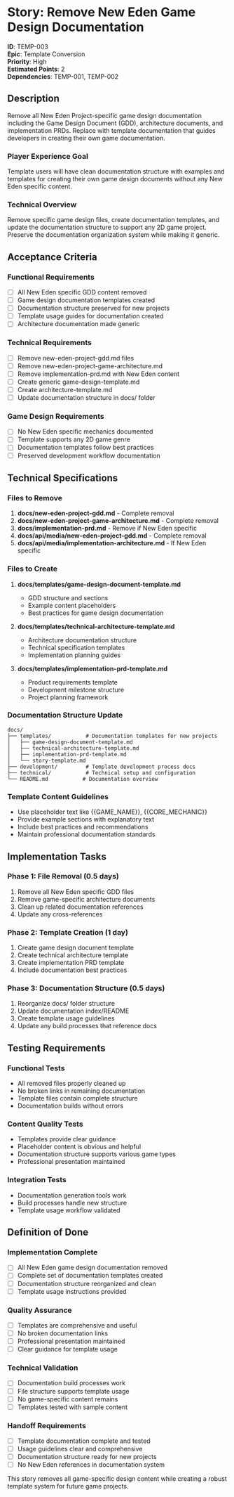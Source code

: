 # Story: Remove New Eden Game Design Documentation
**ID**: TEMP-003  
**Epic**: Template Conversion  
**Priority**: High  
**Estimated Points**: 2  
**Dependencies**: TEMP-001, TEMP-002

## Description

Remove all New Eden Project-specific game design documentation including the Game Design Document (GDD), architecture documents, and implementation PRDs. Replace with template documentation that guides developers in creating their own game documentation.

### Player Experience Goal
Template users will have clean documentation structure with examples and templates for creating their own game design documents without any New Eden specific content.

### Technical Overview
Remove specific game design files, create documentation templates, and update the documentation structure to support any 2D game project. Preserve the documentation organization system while making it generic.

## Acceptance Criteria

### Functional Requirements
- [ ] All New Eden specific GDD content removed
- [ ] Game design documentation templates created
- [ ] Documentation structure preserved for new projects
- [ ] Template usage guides for documentation created
- [ ] Architecture documentation made generic

### Technical Requirements
- [ ] Remove new-eden-project-gdd.md files
- [ ] Remove new-eden-project-game-architecture.md
- [ ] Remove implementation-prd.md with New Eden content
- [ ] Create generic game-design-template.md
- [ ] Create architecture-template.md
- [ ] Update documentation structure in docs/ folder

### Game Design Requirements
- [ ] No New Eden specific mechanics documented
- [ ] Template supports any 2D game genre
- [ ] Documentation templates follow best practices
- [ ] Preserved development workflow documentation

## Technical Specifications

### Files to Remove
1. **docs/new-eden-project-gdd.md** - Complete removal
2. **docs/new-eden-project-game-architecture.md** - Complete removal
3. **docs/implementation-prd.md** - Remove if New Eden specific
4. **docs/api/media/new-eden-project-gdd.md** - Complete removal
5. **docs/api/media/implementation-architecture.md** - If New Eden specific

### Files to Create
1. **docs/templates/game-design-document-template.md**
   - GDD structure and sections
   - Example content placeholders
   - Best practices for game design documentation

2. **docs/templates/technical-architecture-template.md**
   - Architecture documentation structure
   - Technical specification templates
   - Implementation planning guides

3. **docs/templates/implementation-prd-template.md**
   - Product requirements template
   - Development milestone structure
   - Project planning framework

### Documentation Structure Update
```
docs/
├── templates/           # Documentation templates for new projects
│   ├── game-design-document-template.md
│   ├── technical-architecture-template.md
│   ├── implementation-prd-template.md
│   └── story-template.md
├── development/         # Template development process docs
├── technical/           # Technical setup and configuration
└── README.md           # Documentation overview
```

### Template Content Guidelines
- Use placeholder text like {{GAME_NAME}}, {{CORE_MECHANIC}}
- Provide example sections with explanatory text
- Include best practices and recommendations
- Maintain professional documentation standards

## Implementation Tasks

### Phase 1: File Removal (0.5 days)
1. Remove all New Eden specific GDD files
2. Remove game-specific architecture documents
3. Clean up related documentation references
4. Update any cross-references

### Phase 2: Template Creation (1 day)
1. Create game design document template
2. Create technical architecture template
3. Create implementation PRD template
4. Include documentation best practices

### Phase 3: Documentation Structure (0.5 days)
1. Reorganize docs/ folder structure
2. Update documentation index/README
3. Create template usage guidelines
4. Update any build processes that reference docs

## Testing Requirements

### Functional Tests
- All removed files properly cleaned up
- No broken links in remaining documentation
- Template files contain complete structure
- Documentation builds without errors

### Content Quality Tests
- Templates provide clear guidance
- Placeholder content is obvious and helpful
- Documentation structure supports various game types
- Professional presentation maintained

### Integration Tests
- Documentation generation tools work
- Build processes handle new structure
- Template usage workflow validated

## Definition of Done

### Implementation Complete
- [ ] All New Eden game design documentation removed
- [ ] Complete set of documentation templates created
- [ ] Documentation structure reorganized and clean
- [ ] Template usage instructions provided

### Quality Assurance
- [ ] Templates are comprehensive and useful
- [ ] No broken documentation links
- [ ] Professional presentation maintained
- [ ] Clear guidance for template usage

### Technical Validation
- [ ] Documentation build processes work
- [ ] File structure supports template usage
- [ ] No game-specific content remains
- [ ] Templates tested with sample content

### Handoff Requirements
- [ ] Template documentation complete and tested
- [ ] Usage guidelines clear and comprehensive
- [ ] Documentation structure ready for new projects
- [ ] No New Eden references in documentation system

This story removes all game-specific design content while creating a robust template system for future game projects.
